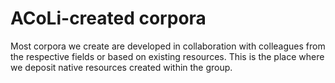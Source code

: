 # ACoLi-created corpora

Most corpora we create are developed in collaboration with colleagues from the respective fields or based on existing resources. This is the place where we deposit native resources created within the group.